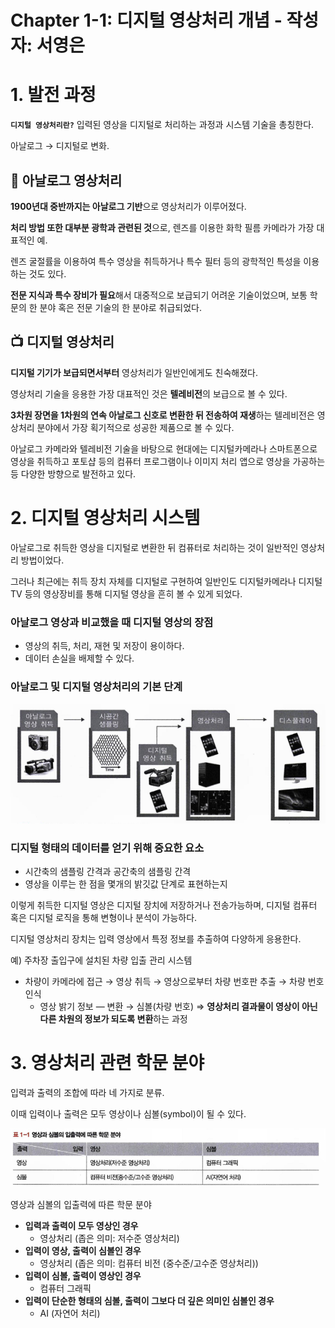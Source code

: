 # Chapter 1-1: 디지털 영상처리 개념 - 작성자: 서영은

# 1. 발전 과정

**`디지털 영상처리란?`** 입력된 영상을 디지털로 처리하는 과정과 시스템 기술을 총칭한다.

아날로그 → 디지털로 변화.

## 📼 아날로그 영상처리

**1900년대 중반까지는 아날로그 기반**으로 영상처리가 이루어졌다.

**처리 방법 또한 대부분 광학과 관련된 것**으로, 렌즈를 이용한 화학 필름 카메라가 가장 대표적인 예.

렌즈 굴절률을 이용하여 특수 영상을 취득하거나 특수 필터 등의 광학적인 특성을 이용하는 것도 있다.

**전문 지식과 특수 장비가 필요**해서 대중적으로 보급되기 어려운 기술이었으며, 보통 학문의 한 분야 혹은 전문 기술의 한 분야로 취급되었다.

## 📺 디지털 영상처리

**디지털 기기가 보급되면서부터** 영상처리가 일반인에게도 친숙해졌다.

영상처리 기술을 응용한 가장 대표적인 것은 **텔레비전**의 보급으로 볼 수 있다.

**3차원 장면을 1차원의 연속 아날로그 신호로 변환한 뒤 전송하여 재생**하는 텔레비전은 영상처리 분야에서 가장 획기적으로 성공한 제품으로 볼 수 있다.

아날로그 카메라와 텔레비전 기술을 바탕으로 현대에는 디지털카메라나 스마트폰으로 영상을 취득하고 포토샵 등의 컴퓨터 프로그램이나 이미지 처리 앱으로 영상을 가공하는 등 다양한 방향으로 발전하고 있다.

# 2. 디지털 영상처리 시스템

아날로그로 취득한 영상을 디지털로 변환한 뒤 컴퓨터로 처리하는 것이 일반적인 영상처리 방법이었다.

그러나 최근에는 취득 장치 자체를 디지털로 구현하여 일반인도 디지털카메라나 디지털 TV 등의 영상장비를 통해 디지털 영상을 흔히 볼 수 있게 되었다.

### 아날로그 영상과 비교했을 때 디지털 영상의 장점

- 영상의 취득, 처리, 재현 및 저장이 용이하다.
- 데이터 손실을 배제할 수 있다.

### 아날로그 및 디지털 영상처리의 기본 단계

![image.png](image.png)

### **디지털 형태의 데이터를 얻기 위해 중요한 요소**

- 시간축의 샘플링 간격과 공간축의 샘플링 간격
- 영상을 이루는 한 점을 몇개의 밝깃값 단계로 표현하는지

이렇게 취득한 디지털 영상은 디지털 장치에 저장하거나 전송가능하며, 디지털 컴퓨터 혹은 디지털 로직을 통해 변형이나 분석이 가능하다.

디지털 영상처리 장치는 입력 영상에서 특정 정보를 추출하여 다양하게 응용한다.

예) 주차장 출입구에 설치된 차량 입출 관리 시스템

- 차량이 카메라에 접근 → 영상 취득 → 영상으로부터 차량 번호판 추출 → 차량 번호 인식
    - 영상 밝기 정보  — 변환 →  심볼(차량 번호)
    ⇒ **영상처리 결과물이 영상이 아닌 다른 차원의 정보가 되도록 변환**하는 과정

# 3. 영상처리 관련 학문 분야

입력과 출력의 조합에 따라 네 가지로 분류.

이때 입력이나 출력은 모두 영상이나 심볼(symbol)이 될 수 있다.

![영상과 심볼의 입출력에 따른 학문 분야](image%201.png)

영상과 심볼의 입출력에 따른 학문 분야

- **입력과 출력이 모두 영상인 경우**
    - 영상처리 (좁은 의미: 저수준 영상처리)
- **입력이 영상, 출력이 심볼인 경우**
    - 영상처리 (좁은 의미: 컴퓨터 비전 (중수준/고수준 영상처리))
- **입력이 심볼, 출력이 영상인 경우**
    - 컴퓨터 그래픽
- **입력이 단순한 형태의 심볼, 출력이 그보다 더 깊은 의미인 심볼인 경우**
    - AI (자연어 처리)